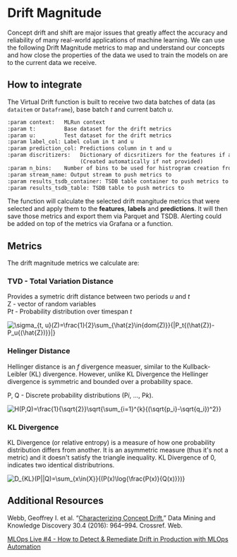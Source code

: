 # Drift Magnitude

Concept drift and shift are major issues that greatly affect the accuracy and reliability of many real-world applications of machine learning.  We can use the following Drift Magnitude metrics to map and understand our concepts and how close the properties of the data we used to train the models on are to the current data we receive.

## How to integrate

The Virtual Drift function is built to receive two data batches of data (as `dataitem` or `Dataframe`), base batch *t* and current batch *u*.  

```markdown
:param context:   MLRun context
:param t:         Base dataset for the drift metrics
:param u:         Test dataset for the drift metrics
:param label_col: Label colum in t and u
:param prediction_col: Predictions column in t and u
:param discritizers:   Dictionary of dicsritizers for the features if available
                       (Created automatically if not provided)
:param n_bins:    Number of bins to be used for histrogram creation from continuous variables
:param stream_name: Output stream to push metrics to
:param results_tsdb_container: TSDB table container to push metrics to
:param results_tsdb_table: TSDB table to push metrics to
```

The function will calculate the selected drift mangitude metrics that were selected and apply them to the **features**, **labels** and **predictions**.  It will then save those metrics and export them via Parquet and TSDB.  Alerting could be added on top of the metrics via Grafana or a function.

## Metrics

The drift magnitude metrics we calculate are:

### TVD - Total Variation Distance

Provides a symetric drift distance between two periods $u$ and $t$  
Z - vector of random variables  
P*t* - Probability distribution over timespan *t*  

![\sigma_{t, u}(Z)=\frac{1}{2}\sum_{\hat{z}\in{dom(Z)}}{|P_t{(\hat{Z})-P_u{(\hat{Z})}}|}](<https://latex.codecogs.com/svg.latex?\sigma_{t, u}(Z)=\frac{1}{2}\sum_{\hat{z}\in{dom(Z)}}{|P_t{(\hat{Z})-P_u{(\hat{Z})}}|}>)

### Helinger Distance

Hellinger distance is an $f$ divergence measuer, similar to the Kullback-Leibler (KL) divergence. However, unlike KL Divergence the Hellinger divergence is symmetric and bounded over a probability space.

P, Q - Discrete probability distributions (P*i*, ..., P*k*).  

![H(P,Q)=\frac{1}{\sqrt{2}}\sqrt{\sum_{i=1}^{k}{(\sqrt{p_i}-\sqrt{q_i})^2}}](<https://latex.codecogs.com/svg.latex?H(P,Q)=\frac{1}{\sqrt{2}}\sqrt{\sum_{i=1}^{k}{(\sqrt{p_i}-\sqrt{q_i})^2}}>)


### KL Divergence

KL Divergence (or relative entropy) is a measure of how one probability distribution differs from another.  It is an asymmetric measure (thus it's not a metric) and it doesn't satisfy the triangle inequality. KL Divergence of 0, indicates two identical distributrions.

![D_{KL}(P||Q)=\sum_{x\in{X}}{(P(x)\log{\frac{P(x)}{Q(x)}})}](<https://latex.codecogs.com/svg.latex?D_{KL}(P||Q)=\sum_{x\in{X}}{(P(x)\log{\frac{P(x)}{Q(x)}})}>)

## Additional Resources

Webb, Geoffrey I. et al. “[Characterizing Concept Drift.](https://arxiv.org/abs/1511.03816)” Data Mining and Knowledge Discovery 30.4 (2016): 964–994. Crossref. Web.

[MLOps Live #4 - How to Detect & Remediate Drift in Production with MLOps Automation](https://www.youtube.com/watch?v=66_Q7mJZOSc&t=1296s)
